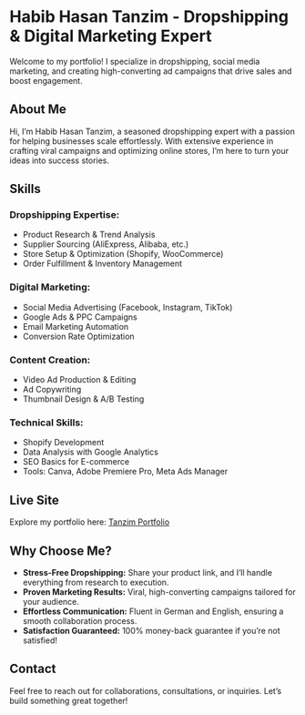 # Habib Hasan Tanzim - Dropshipping & Digital Marketing Expert

Welcome to my portfolio! I specialize in dropshipping, social media marketing, and creating high-converting ad campaigns that drive sales and boost engagement.

## **About Me**
Hi, I’m Habib Hasan Tanzim, a seasoned dropshipping expert with a passion for helping businesses scale effortlessly. With extensive experience in crafting viral campaigns and optimizing online stores, I’m here to turn your ideas into success stories.

## **Skills**

### Dropshipping Expertise:
- Product Research & Trend Analysis
- Supplier Sourcing (AliExpress, Alibaba, etc.)
- Store Setup & Optimization (Shopify, WooCommerce)
- Order Fulfillment & Inventory Management

### Digital Marketing:
- Social Media Advertising (Facebook, Instagram, TikTok)
- Google Ads & PPC Campaigns
- Email Marketing Automation
- Conversion Rate Optimization

### Content Creation:
- Video Ad Production & Editing
- Ad Copywriting
- Thumbnail Design & A/B Testing

### Technical Skills:
- Shopify Development
- Data Analysis with Google Analytics
- SEO Basics for E-commerce
- Tools: Canva, Adobe Premiere Pro, Meta Ads Manager

## **Live Site**
Explore my portfolio here: [Tanzim Portfolio](https://tanzim-portfolio.surge.sh/)

## **Why Choose Me?**
- **Stress-Free Dropshipping:** Share your product link, and I’ll handle everything from research to execution.
- **Proven Marketing Results:** Viral, high-converting campaigns tailored for your audience.
- **Effortless Communication:** Fluent in German and English, ensuring a smooth collaboration process.
- **Satisfaction Guaranteed:** 100% money-back guarantee if you’re not satisfied!

## **Contact**
Feel free to reach out for collaborations, consultations, or inquiries. Let’s build something great together!
